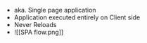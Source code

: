 - aka. Single page application
- Application executed entirely on Client side
- Never Reloads
- ![[SPA flow.png]]